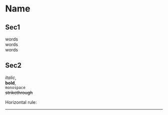 Name
====

Sec1
----

words  
words  
words  

Sec2
----

_italic_,  
**bold**,  
`monospace`  
~~strikethrough~~  

Horizontal rule:  
  
---
